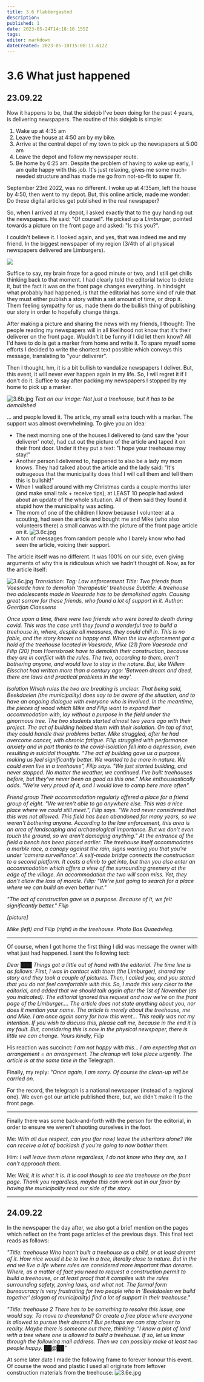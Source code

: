 ```yaml
---
title: 3.6 Flabbergasted
description: 
published: 1
date: 2023-05-24T14:18:18.155Z
tags: 
editor: markdown
dateCreated: 2023-05-10T15:08:17.612Z
---
```


# 3.6 What just happened

## 23.09.22

Now it happens to be, that the sidejob I've been doing for the past 4 years, is delivering newspapers. The routine of this sidejob is simple:
1. Wake up at 4:35 am
2. Leave the house at 4:50 am by my bike.
3. Arrive at the central depot of my town to pick up the newspapers at 5:00 am
4. Leave the depot and follow my newspaper route.
5. Be home by 6:25 am.
Despite the problem of having to wake up early, I am quite happy with this job. It's just relaxing, gives me some much-needed structure and has made me go from not-so-fit to super fit.

September 23rd 2022, was no different. I woke up at 4:35am, left the house by 4:50, then went to my depot. But, this online article, made me wonder: Do these digital articles get published in the real newspaper?

So, when I arrived at my depot, I asked exactly that to the guy handing out the newspapers. He said: "Of course!". He picked up a *Limburger*, pointed towards a picture on the front page and asked: "Is this you?".

I couldn't believe it. I looked again, and yes, that was indeed me and my friend. In the biggest newspaper of my region (3/4th of all physical newspapers delivered are Limburgers).

<img style="max-width: 512px" src="treehouse_story/3.6a.jpg">

Suffice to say, my brain froze for a good minute or two, and I still get chills thinking back to that moment. I had clearly told the editorial twice to delete it, but the fact it was on the front page changes everything. In hindsight what probably had happened, is that the editorial has some kind of rule that they must either publish a story within a set amount of time, or drop it. Them feeling sympathy for us, made them do the bullish thing of publishing our story in order to hopefully change things.

After making a picture and sharing the news with my friends, I thought: The people reading my newspapers will in all likelihood not know that it's their deliverer on the front page. Wouldn't it be funny if I did let them know? All I'd have to do is get a marker from home and write it. To spare myself some efforts I decided to write the shortest text possible which conveys this message, translating to "your deliverer".

Then I thought, hm, it is a bit bullish to vandalize newspapers I deliver. But, this event, it will never ever happen again in my life. So, I will regret it if I don't do it. Suffice to say after packing my newspapers I stopped by my home to pick up a marker.

![3.6b.jpg](/treehouse_story/3.6b.jpg)
*Text on our image: Not just a treehouse, but it has to be demolished*

... and people loved it. The article, my small extra touch with a marker. The support was almost overwhelming. To give you an idea:
- The next morning one of the houses I delivered to (and saw the 'your deliverer' note), had cut out the picture of the article and taped it on their front door. Under it they put a text: "I hope your treehouse may stay!"
- Another person I delivered to, happened to also be a lady my mom knows. They had talked about the article and the lady said: "It's outrageous that the municipality does this! I will call them and tell them this is bullshit!"
- When I walked around with my Christmas cards a couple months later (and make small talk + receive tips), at LEAST 10 people had asked about an update of the whole situation. All of them said they found it stupid how the municipality was acting.
- The mom of one of the children I know because I volunteer at a scouting, had seen the article and bought me and Mike (who also volunteers there) a small canvas with the picture of the front page article on it.
![3.6c.jpg](/treehouse_story/3.6c.jpg)
- A ton of messages from random people who I barely know who had seen the article, voicing their support.

The article itself was no different. It was 100% on our side, even giving arguments of why this is ridiculous which we hadn't thought of. Now, as for the article itself:


![3.6c.jpg](/treehouse_story/3.6d.jpg)
*Translation: 
Tag: Law enforcerment
Title: Two friends from Vaesrade have to demolish 'therapeutic' treehouse
Subtitle: A treehouse two adolescents made in Vaesrade has to be demolished again. Causing great sorrow for these friends, who found a lot of support in it.
Author: Geertjan Claessens*

*Once upon a time, there were two friends who were bored to death during covid. This was the case until they found a wonderful tree to build a treehouse in, where, despite all measures, they could chill in.
This is no fable, and the story knows no happy end. When the law enforcement got a hold of the treehouse located in Vaesrade, Mike (21) from Vaesrade and Filip (20) from Hoensbroek have to demolish their construction, because they are in conflict with the rules. The two, according to them, aren't bothering anyone, and would love to stay in the nature. But, like Willem Elsschot had written more than a century ago: 'Between dream and deed, there are laws and practical problems in the way'.*

*Isolation
Which rules the two are breaking is unclear. That being said, Beekdaelen (the municipality) does say to be aware of the situation, and to have an ongoing dialogue with everyone who is involved. In the meantime, the pieces of wood which Mike and Filip want to expand their accommodation with, lay without a purpose in the field under the ginormous tree.
The two students started almost two years ago with their project. The act of building helped them with their isolation. On top of that, they could handle their problems better. Mike struggled, after he had overcome cancer, with chronic fatigue. Filip struggled with performance anxiety and in part thanks to the covid-isolation fell into a depression, even resulting in suicidal thoughts. "The act of building gave us a purpose, making us feel significantly better. We wanted to be more in nature. We could even live in a treehouse", Filip says. "We just started building, and never stopped. No matter the weather, we continued. I've built treehouses before, but they've never been as good as this one." Mike enthousiastically adds. "We're very proud of it, and I would love to camp here more often".*

*Friend group
Their accommodation regularly offered a place for a friend group of eight. "We weren't able to go anywhere else. This was a nice place where we could still meet.", Filip says. "We had never considered that this was not allowed. This field has been abandoned for many years, so we weren't bothering anyone. According to the law enforcement, this area is an area of landscaping and archaeological importance. But we don't even touch the ground, so we aren't damaging anything."
At the entrance of the field a bench has been placed earlier. The treehouse itself accommodates a marble race, a canopy against the rain, signs warning you that you're under 'camera surveillance'. A self-made bridge connects the construction to a second platform. It costs a climb to get into, but then you also enter an accommodation which offers a view of the surrounding greenery at the edge of the village. An accommodation the two will soon miss. Yet, they don't allow the loss of morale. Filip: "We're just going to search for a place where we can build an even better hut."*

*"The act of construction gave us a purpose. Because of it, we felt significantly better." Filip*

*[picture]*

*Mike (left) and Filip (right) in the treehouse. Photo Bas Quaedvlieg.*

---

Of course, when I got home the first thing I did was message the owner with what just had happened. I sent the following text:

*Dear ███
Things got a little out of hand with the editorial. The time line is as follows:
First, I was in contact with them (the *Limburger*), shared my story and they took a couple of pictures.
Then, I called you, and you stated that you do not feel comfortable with this.
So, I made this very clear to the editorial, and added that we should talk again after the 1st of November (as you indicated).
The editorial ignored this request and now we're on the front page of the Limburger....
The article does not state anything about you, nor does it mention your name. The article is merely about the treehouse, me and Mike.
I am once again sorry for how this went... This really was not my intention.
If you wish to discuss this, please call me, because in the end it is my fault.
But, considering this is now in the physical newspaper, there is little we can change.
Yours kindly,
Filip*

His reaction was succinct:
*I am not happy with this... I am expecting that an arrangement = an arrangement. The cleanup will take place urgently.
The article is at the same time in the* Telegraph.

Finally, my reply:
*"Once again, I am sorry. Of course the clean-up will be carried on.*

For the record, the telegraph is a national newspaper (instead of a regional one). We even got our article published there, but, we didn't make it to the front page.

---

Finally there was some back-and-forth with the person for the editorial, in order to ensure we weren't shooting ourselves in the foot.

Me:
*With all due respect, can you (for now) leave the inheritors alone? We can receive a lot of backlash if you're going to now bother them.*

Him:
*I will leave them alone regardless, I do not know who they are, so I can't approach them.*

Me:
*Well, it is what it is. It is cool though to see the treehouse on the front page. Thank you regardless, maybe this can work out in our favor by having the municipality read our side of the story.*

---

## 24.09.22

In the newspaper the day after, we also got a brief mention on the pages which reflect on the front page articles of the previous days. This final text reads as follows:

*"Title: treehouse
Who hasn't built a treehouse as a child, or at least dreamt of it. How nice would it be to live in a tree, literally close to nature. But in the end we live a life where rules are considered more important than dreams. Where, as a matter of fact you need to request a construction permit to build a treehouse, or at least proof that it complies with the rules surrounding safety, zoning laws, and what not. The formal form bureaucracy is very frustrating for two people who in 'Beekdaelen we build together' (slogan of municipality) find a lot of support in their treehouse."*

*"Title: treehouse 2
There has to be something to resolve this issue, one would say. To move to dreamland? Or create a free place where everyone is allowed to pursue their dreams? But perhaps we can stay closer to reality. Maybe there is someone out there, thinking: "I know a plot of land with a tree where one is allowed to build a treehouse. If so, let us know through the following mail address. Then we can possibly make at least two people happy. ██@██"*

At some later date I made the following frame to forever honour this event. Of course the wood and plastic I used all originate from leftover construction materials from the treehouse:
![3.6e.jpg](/treehouse_story/3.6e.jpg)